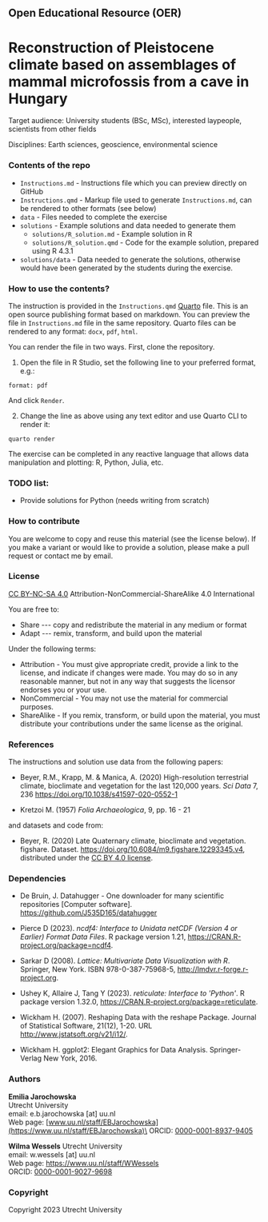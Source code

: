 ## Open Educational Resource (OER)

# Reconstruction of Pleistocene climate based on assemblages of mammal microfossis from a cave in Hungary

Target audience: University students (BSc, MSc), interested laypeople, scientists from other fields

Disciplines: Earth sciences, geoscience, environmental science

### Contents of the repo

-   `Instructions.md` - Instructions file which you can preview directly on GitHub
-   `Instructions.qmd` - Markup file used to generate `Instructions.md`, can be rendered to other formats (see below)
-   `data` - Files needed to complete the exercise
-   `solutions` - Example solutions and data needed to generate them
    -   `solutions/R_solution.md` - Example solution in R
    -   `solutions/R_solution.qmd` - Code for the example solution, prepared using R 4.3.1
-   `solutions/data` - Data needed to generate the solutions, otherwise would have been generated by the students during the exercise.

### How to use the contents?

The instruction is provided in the `Instructions.qmd` [Quarto](https://quarto.org/) file. This is an open source publishing format based on markdown. You can preview the file in `Instructions.md` file in the same repository. Quarto files can be rendered to any format: `docx`, `pdf`, `html`.

You can render the file in two ways. First, clone the repository.

1.  Open the file in R Studio, set the following line to your preferred format, e.g.:

```         
format: pdf
```

And click `Render`.

2.  Change the line as above using any text editor and use Quarto CLI to render it:

```         
quarto render
```

The exercise can be completed in any reactive language that allows data manipulation and plotting: R, Python, Julia, etc.

### TODO list:

-   Provide solutions for Python (needs writing from scratch)

### How to contribute

You are welcome to copy and reuse this material (see the license below). If you make a variant or would like to provide a solution, please make a pull request or contact me by email.

### License

[CC BY-NC-SA 4.0](https://creativecommons.org/licenses/by-nc-sa/4.0/) Attribution-NonCommercial-ShareAlike 4.0 International

You are free to:

-   Share --- copy and redistribute the material in any medium or format
-   Adapt --- remix, transform, and build upon the material

Under the following terms:

-   Attribution - You must give appropriate credit, provide a link to the license, and indicate if changes were made. You may do so in any reasonable manner, but not in any way that suggests the licensor endorses you or your use.
-   NonCommercial - You may not use the material for commercial purposes.
-   ShareAlike - If you remix, transform, or build upon the material, you must distribute your contributions under the same license as the original.

### References

The instructions and solution use data from the following papers:

-   Beyer, R.M., Krapp, M. & Manica, A. (2020) High-resolution terrestrial climate, bioclimate and vegetation for the last 120,000 years. *Sci Data* 7, 236 https://doi.org/10.1038/s41597-020-0552-1

-   Kretzoi M. (1957) *Folia Archaeologica*, 9, pp. 16 - 21

and datasets and code from:

-   Beyer, R. (2020) Late Quaternary climate, bioclimate and vegetation. figshare. Dataset. https://doi.org/10.6084/m9.figshare.12293345.v4, distributed under the [CC BY 4.0 license](https://creativecommons.org/licenses/by/4.0/).

### Dependencies

-   De Bruin, J. Datahugger - One downloader for many scientific repositories \[Computer software\]. https://github.com/J535D165/datahugger

-   Pierce D (2023). *ncdf4: Interface to Unidata netCDF (Version 4 or Earlier) Format Data Files*. R package version 1.21, <https://CRAN.R-project.org/package=ncdf4>.

-   Sarkar D (2008). *Lattice: Multivariate Data Visualization with R*. Springer, New York. ISBN 978-0-387-75968-5, <http://lmdvr.r-forge.r-project.org>.

-   Ushey K, Allaire J, Tang Y (2023). *reticulate: Interface to 'Python'*. R package version 1.32.0, <https://CRAN.R-project.org/package=reticulate>.

-   Wickham H. (2007). Reshaping Data with the reshape Package. Journal of Statistical Software, 21(12), 1-20. URL http://www.jstatsoft.org/v21/i12/.

-   Wickham H. ggplot2: Elegant Graphics for Data Analysis. Springer-Verlag New York, 2016.

### Authors

**Emilia Jarochowska**\
Utrecht University\
email: e.b.jarochowska \[at\] uu.nl\
Web page: [www.uu.nl/staff/EBJarochowska](https://www.uu.nl/staff/EBJarochowska)\
ORCID: [0000-0001-8937-9405](https://orcid.org/0000-0001-8937-9405)

**Wilma Wessels** Utrecht University\
email: w.wessels \[at\] uu.nl\
Web page: <https://www.uu.nl/staff/WWessels>\
ORCID: [0000-0001-9027-9698](https://orcid.org/0000-0001-9027-9698)

### Copyright

Copyright 2023 Utrecht University
